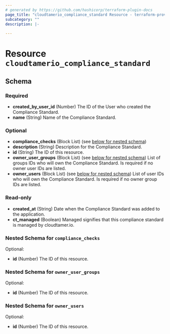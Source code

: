 ```yaml
---
# generated by https://github.com/hashicorp/terraform-plugin-docs
page_title: "cloudtamerio_compliance_standard Resource - terraform-provider-cloudtamerio"
subcategory: ""
description: |-
  
---
```


# Resource `cloudtamerio_compliance_standard`





<!-- schema generated by tfplugindocs -->
## Schema

### Required

- **created_by_user_id** (Number) The ID of the User who created the Compliance Standard.
- **name** (String) Name of the Compliance Standard.

### Optional

- **compliance_checks** (Block List) (see [below for nested schema](#nestedblock--compliance_checks))
- **description** (String) Description for the Compliance Standard.
- **id** (String) The ID of this resource.
- **owner_user_groups** (Block List) (see [below for nested schema](#nestedblock--owner_user_groups)) List of groups IDs who will own the Compliance Standard. Is required if no owner user IDs are listed.
- **owner_users** (Block List) (see [below for nested schema](#nestedblock--owner_users)) List of user IDs who will own the Compliance Standard. Is required if no owner group IDs are listed.

### Read-only

- **created_at** (String) Date when the Compliance Standard was added to the application.
- **ct_managed** (Boolean) Managed signifies that this compliance standard is managed by cloudtamer.io.

<a id="nestedblock--compliance_checks"></a>
### Nested Schema for `compliance_checks`

Optional:

- **id** (Number) The ID of this resource.


<a id="nestedblock--owner_user_groups"></a>
### Nested Schema for `owner_user_groups`

Optional:

- **id** (Number) The ID of this resource.


<a id="nestedblock--owner_users"></a>
### Nested Schema for `owner_users`

Optional:

- **id** (Number) The ID of this resource.


